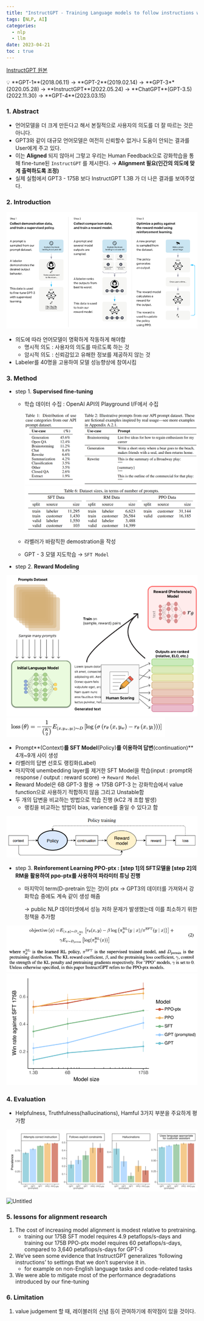 ```yaml
---
title: "InstructGPT - Training Language models to follow instructions with human feedback" 
tags: [NLP, AI]
categories:
  - nlp
  - llm
date: 2023-04-21
toc : true
---
```


[InstructGPT 원본](https://arxiv.org/pdf/2203.02155.pdf)

<aside>💡 **GPT-1**(2018.06.11) → **GPT-2**(2019.02.14) → **GPT-3**(2020.05.28) → **InstructGPT**(2022.05.24) → **ChatGPT**(GPT-3.5)(2022.11.30) → **GPT-4**(2023.03.15)</aside>

### 1. Abstract

- 언어모델을 더 크게 만든다고 해서 본질적으로 사용자의 의도를 더 잘 따르는 것은 아니다.
- GPT3와 같이 대규모 언어모델은 여전히 신뢰할수 없거나 도움이 안되는 결과를 User에게 주고 있다.
- 이는 **Aligned** 되지 않아서 그렇고 우리는 Human Feedback으로 강화학습을 통해 fine-tune된 `InstructGPT` 를 제시한다. → **Alignment 필요(인간의 의도에 맞게 출력하도록 조정)**
- 실제 실험에서 GPT3 - 175B 보다 InstructGPT 1.3B 가 더 나은 결과를 보여주었다.

### 2. Introduction

<img src="/img/nlp/nlp6/0.jpg">

- 의도에 따라 언어모델이 명확하게 작동하게 해야함
    - 명시적 의도 : 사용자의 의도를 따르도록 하는 것
    - 암시적 의도 : 신뢰감있고 유해한 정보를 제공하지 않는 것
- Labeler를 40명을 고용하여 모델 성능향상에 참여시킴

### 3. Method

- step 1. **Supervised fine-tuning**
    - 학습 데이터 수집 : OpenAI API의 Playground I/F에서 수집
        
        <img src="/img/nlp/nlp6/1.jpg">
        
        <img src="/img/nlp/nlp6/2.jpg">
        
    - 라벨러가 바람직한 demostration을 작성
    - GPT - 3 모델 지도학습 → `SFT Model`
- step 2. **Reward Modeling**

<img src="/img/nlp/nlp6/3.jpg">

<img src="/img/nlp/nlp6/4.jpg">

- Prompt**(Context)**를 SFT Model**(Policy)**를 이용하여 답변**(continuation)** 4개~9개 사이 생성
- 라벨러의 답변 선호도 랭킹화(Label)
- 마지막에 unembedding layer를 제거한 SFT Model을 학습(input : prompt와 response / output : reward score) → `Reward Model`
- Reward Model은 6B GPT-3 활용 → 175B GPT-3 는 강화학습에서 value function으로 사용하기 적합하지 않음 그리고 Unstable함
- 두 개의 답변을 비교하는 방법으로 학습 진행 (kC2 개 조합 발생)
    - 랭킹을 비교하는 방법이 bias, varience를 줄일 수 있다고 함

<img src="/img/nlp/nlp6/5.jpg">

- step 3. **Reinforement Learning PPO-ptx : [step 1]의 SFT모델을 [step 2]의 RM을 활용하여 ppo-ptx를 사용하여 파라미터 튜닝 진행**
    - 마지막이 term(D-pretrain 있는 것)이 ptx → GPT3의 데이터를 가져와서 강화학습 중에도 계속 같이 생성 해줌
        
        → public NLP 데이터셋에서 성능 저하 문제가 발생했는데 이를 최소하기 위한 정책을 추가함
        

<img src="/img/nlp/nlp6/6.jpg">

<img src="/img/nlp/nlp6/7.jpg">

### 4. Evaluation

- Helpfulness, Truthfulness(hallucinations), Hamful 3가지 부분을 주요하게 평가함

<img src="/img/nlp/nlp6/8.jpg">

![Untitled](InstructGPT%20-%20%E2%80%9CTraining%20Language%20models%20to%20follow%20%20b1b62cfeb72f4693a2c89bc45b3329b5/Untitled%208.png)

### 5. lessons for alignment research

1.  The cost of increasing model alignment is modest relative to pretraining.
    - training our 175B SFT model requires 4.9 petaflops/s-days and training our 175B PPO-ptx model requires 60 petaflops/s-days, compared to 3,640 petaflops/s-days for GPT-3
2. We’ve seen some evidence that InstructGPT generalizes ‘following instructions’ to settings that we don’t supervise it in.
    - for example on non-English language tasks and code-related tasks
3. We were able to mitigate most of the performance degradations introduced by our fine-tuning

### 6. Limitation

1. value judgement 할 때, 레이블러의 신념 등이 관여하기에 취약점이 있을 것이다.